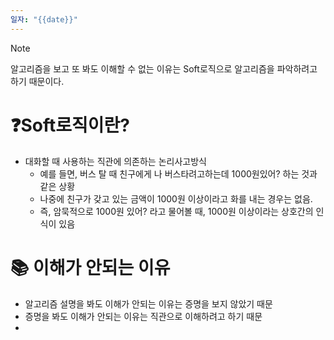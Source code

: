 ```yaml
---
일자: "{{date}}"
---
```

> [!NOTE]
> 알고리즘을 보고 또 봐도 이해할 수 없는 이유는 
> Soft로직으로 알고리즘을 파악하려고 하기 때문이다.

# ❓Soft로직이란?
- 대화할 때 사용하는 직관에 의존하는 논리사고방식
	- 예를 들면, 버스 탈 때 친구에게 나 버스타려고하는데 1000원있어? 하는 것과 같은 상황
	- 나중에 친구가 갖고 있는 금액이 1000원 이상이라고 화를 내는 경우는 없음.
	- 즉, 암묵적으로 1000원 있어? 라고 물어볼 때, 1000원 이상이라는 상호간의 인식이 있음

# 📚 이해가 안되는 이유
- 알고리즘 설명을 봐도 이해가 안되는 이유는 증명을 보지 않았기 때문
- 증명을 봐도 이해가 안되는 이유는 직관으로 이해하려고 하기 때문
- 